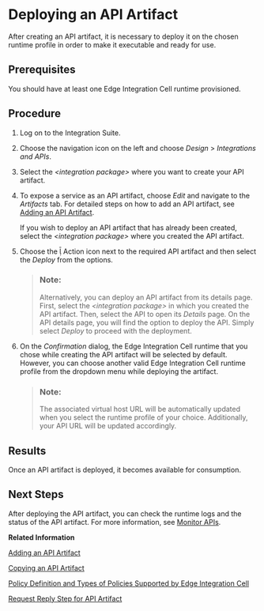 <!-- loiob70e7ece2edb46cab447a6bec891fe7e -->

<link rel="stylesheet" type="text/css" href="../css/sap-icons.css"/>

# Deploying an API Artifact

After creating an API artifact, it is necessary to deploy it on the chosen runtime profile in order to make it executable and ready for use.



<a name="loiob70e7ece2edb46cab447a6bec891fe7e__prereq_x3l_jbg_q1c"/>

## Prerequisites

You should have at least one Edge Integration Cell runtime provisioned.



<a name="loiob70e7ece2edb46cab447a6bec891fe7e__steps_sqd_4wk_q1c"/>

## Procedure

1.  Log on to the Integration Suite.

2.  Choose the navigation icon on the left and choose *Design* \> *Integrations and APIs*.

3.  Select the *<integration package\>* where you want to create your API artifact.

4.  To expose a service as an API artifact, choose *Edit* and navigate to the *Artifacts* tab. For detailed steps on how to add an API artifact, see [Adding an API Artifact](adding-an-api-artifact-c2fe62c.md).

    If you wish to deploy an API artifact that has already been created, select the *<integration package\>* where you created the API artifact.

5.  Choose the <span class="SAP-icons-V5"></span> Action icon next to the required API artifact and then select the *Deploy* from the options.

    > ### Note:  
    > Alternatively, you can deploy an API artifact from its details page. First, select the *<integration package\>* in which you created the API artifact. Then, select the API to open its *Details* page. On the API details page, you will find the option to deploy the API. Simply select *Deploy* to proceed with the deployment.

6.  On the *Confirmation* dialog, the Edge Integration Cell runtime that you chose while creating the API artifact will be selected by default. However, you can choose another valid Edge Integration Cell runtime profile from the dropdown menu while deploying the artifact.

    > ### Note:  
    > The associated virtual host URL will be automatically updated when you select the runtime profile of your choice. Additionally, your API URL will be updated accordingly.




<a name="loiob70e7ece2edb46cab447a6bec891fe7e__result_l2r_tvf_5pb"/>

## Results

Once an API artifact is deployed, it becomes available for consumption.



<a name="loiob70e7ece2edb46cab447a6bec891fe7e__postreq_f3l_hpl_q1c"/>

## Next Steps

After deploying the API artifact, you can check the runtime logs and the status of the API artifact. For more information, see [Monitor APIs](monitor-apis-399b6c6.md).

**Related Information**  


[Adding an API Artifact](adding-an-api-artifact-c2fe62c.md "Add an API artifact to an package.")

[Copying an API Artifact](copying-an-api-artifact-820c9e8.md "You may want to create a copy of an existing API artifact with all its configurations and policies intact. This can be useful when you want to create a similar API but with some modifications or variations. The copy feature allows you to quickly duplicate the API artifact and make the necessary changes without starting from scratch.You can create a duplicate of an API artifact by copying it within the same package or in a different integration package within the same Integration Suite subscription.")

[Policy Definition and Types of Policies Supported by Edge Integration Cell](policy-definition-and-types-of-policies-supported-by-edge-integration-cell-c744df5.md "You can define the behavior of an API by using policy steps.")

[Request Reply Step for API Artifact](request-reply-step-for-api-artifact-a0b3712.md "You can use this step to call an external receiver system in a synchronous step and get back a response.")

